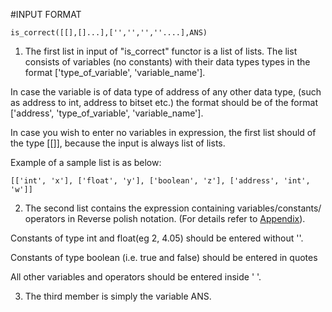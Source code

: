 #INPUT FORMAT

	is_correct([[],[]...],['','','',''....],ANS)

1)	The first list in input of "is_correct" functor is a list of lists. The list consists of variables (no constants) with their data types types in the format ['type_of_variable', 'variable_name']. 

 In case the variable is of data type of address of any other data type, (such as address to int, address to bitset etc.) the format should be of the format ['address', 'type_of_variable', 'variable_name'].

 In case you wish to enter no variables in expression, the first list should of the type [[]], because the input is always list of lists.
			
 Example of a sample list is as below:  

	[['int', 'x'], ['float', 'y'], ['boolean', 'z'], ['address', 'int', 'w']]
		
2)	The second list contains the expression containing variables/constants/	operators in Reverse polish notation. (For details refer to [Appendix][111]).

 Constants of type int and float(eg 2, 4.05) should be entered without ''.

 Constants of type boolean (i.e. true and false) should be entered in quotes 

 All other variables and operators should be entered inside ' '. 

3)	The third member is simply the variable ANS.



[111]: https://github.com/likecs/C--Syntax-checker/blob/master/appendix.md